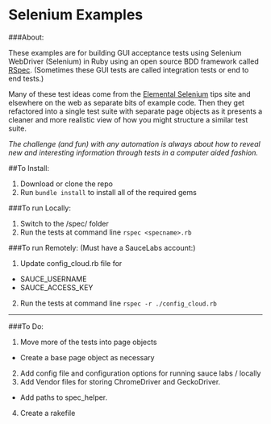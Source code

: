# Selenium Examples

###About:

These examples are for building GUI acceptance tests using Selenium WebDriver (Selenium) in Ruby using an open source BDD framework called [RSpec](http://rspec.info/). (Sometimes these GUI tests are called integration tests or end to end tests.)

Many of these test ideas come from the [Elemental Selenium](http://elementalselenium.com/) tips site and elsewhere on the web as separate bits of example code. Then they get refactored into a single test suite with separate page objects as it presents a cleaner and more realistic view of how you might structure a similar test suite.

_The challenge (and fun) with any automation is always about how to reveal new and interesting information through tests in a computer aided fashion._

##To Install:

1. Download or clone the repo
2. Run `bundle install` to install all of the required gems

###To run Locally:

1. Switch to the /spec/ folder
2. Run the tests at command line ```rspec <specname>.rb```

###To run Remotely:
(Must have a SauceLabs account:)

1. Update config_cloud.rb file for
  - SAUCE_USERNAME
  - SAUCE_ACCESS_KEY
2. Run the tests at command line ```rspec -r ./config_cloud.rb```

---

###To Do:
1. Move more of the tests into page objects
  - Create a base page object as necessary
2. Add config file and configuration options for running sauce labs / locally
3. Add Vendor files for storing ChromeDriver and GeckoDriver.
  - Add paths to spec_helper.
4. Create a rakefile
